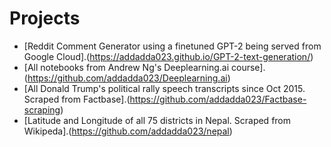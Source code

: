 # Projects

* [Reddit Comment Generator using a finetuned GPT-2 being served from Google Cloud].(https://addadda023.github.io/GPT-2-text-generation/)
* [All notebooks from Andrew Ng's Deeplearning.ai course].(https://github.com/addadda023/Deeplearning.ai)
* [All Donald Trump's political rally speech transcripts since Oct 2015. Scraped from Factbase].(https://github.com/addadda023/Factbase-scraping)
* [Latitude and Longitude of all 75 districts in Nepal. Scraped from Wikipeda].(https://github.com/addadda023/nepal)
